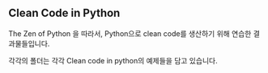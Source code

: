 ## Clean Code in Python

The Zen of Python 을 따라서, 
Python으로 clean code를 생산하기 위해
연습한 결과물들입니다.

각각의 폴더는 각각 Clean code in python의 예제들을 담고 있습니다. 

